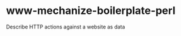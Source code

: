 www-mechanize-boilerplate-perl
==============================

Describe HTTP actions against a website as data